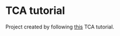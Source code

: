 # TCA tutorial

Project created by following [this](https://pointfreeco.github.io/swift-composable-architecture/main/tutorials/buildingsyncups/) TCA tutorial.
